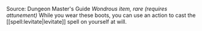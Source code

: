 Source: Dungeon Master's Guide
*Wondrous item, rare (requires attunement)*
While you wear these boots, you can use an action to cast the [[spell:levitate|levitate]] spell on yourself at will.